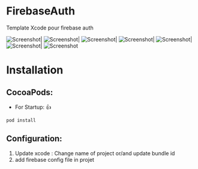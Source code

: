 # FirebaseAuth
Template Xcode pour firebase auth





![Screenshot](https://raw.githubusercontent.com/omarsoftfr/FirebaseAuth/dev/SreenShoot/1.PNG)|
![Screenshot](https://raw.githubusercontent.com/omarsoftfr/FirebaseAuth/dev/SreenShoot/2.PNG)|
![Screenshot](https://raw.githubusercontent.com/omarsoftfr/FirebaseAuth/dev/SreenShoot/3.PNG)|
![Screenshot](https://raw.githubusercontent.com/omarsoftfr/FirebaseAuth/dev/SreenShoot/4.PNG)|
![Screenshot](https://raw.githubusercontent.com/omarsoftfr/FirebaseAuth/dev/SreenShoot/5.PNG)|
![Screenshot](https://raw.githubusercontent.com/omarsoftfr/FirebaseAuth/dev/SreenShoot/§.PNG)|
![Screenshot](https://raw.githubusercontent.com/omarsoftfr/FirebaseAuth/dev/SreenShoot/7.PNG)


# <a id="installation"></a>Installation

## CocoaPods:

* For Startup: 👍
```
pod install
```

## Configuration:

1. Update xcode : Change name of project or/and update bundle id
2. add firebase config file in projet

